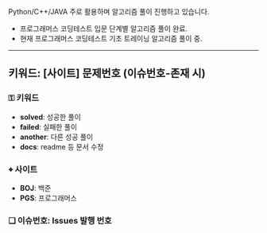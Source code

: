 Python/C++/JAVA 주로 활용하며 알고리즘 풀이 진행하고 있습니다.  

- 프로그래머스 코딩테스트 입문 단계별 알고리즘 풀이 완료.  
- 현재 프로그래머스 코딩테스트 기초 트레이닝 알고리즘 풀이 중.


---

## 키워드: [사이트] 문제번호 (이슈번호-존재 시)


### ⚿ 키워드
- **solved**: 성공한 풀이
- **failed**: 실패한 풀이
- **another**: 다른 성공 풀이
- **docs**: readme 등 문서 수정  

### ⌖ 사이트
- **BOJ**: 백준
- **PGS**: 프로그래머스  

### ❏ 이슈번호: Issues 발행 번호
